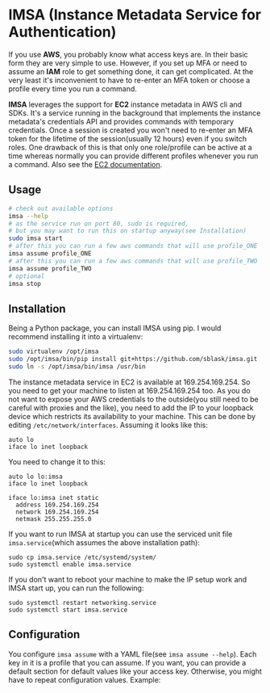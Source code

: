 IMSA (Instance Metadata Service for Authentication)
===================================================

If you use **AWS**, you probably know what access keys are. In their basic form
they are very simple to use. However, if you set up MFA or need to assume an
**IAM** role to get something done, it can get complicated. At the very least
it's inconvenient to have to re-enter an MFA token or choose a profile every
time you run a command.

**IMSA** leverages the support for **EC2** instance metadata in AWS cli and
SDKs.  It's a service running in the background that implements the instance
metadata's credentials API and provides commands with temporary credentials.
Once a session is created you won't need to re-enter an MFA token for the
lifetime of the session(usually 12 hours) even if you switch roles. One
drawback of this is that only one role/profile can be active at a time whereas
normally you can provide different profiles whenever you run a command. Also
see the [EC2 documentation](https://docs.aws.amazon.com/AWSEC2/latest/UserGuide/iam-roles-for-amazon-ec2.html#instance-metadata-security-credentials).

Usage
-----

```bash
# check out available options
imsa --help
# as the service run on port 80, sudo is required,
# but you may want to run this on startup anyway(see Installation)
sudo imsa start
# after this you can run a few aws commands that will use profile_ONE
imsa assume profile_ONE
# after this you can run a few aws commands that will use profile_TWO
imsa assume profile_TWO
# optional
imsa stop
```

Installation
------------

Being a Python package, you can install IMSA using pip. I would recommend
installing it into a virtualenv:

```bash
sudo virtualenv /opt/imsa
sudo /opt/imsa/bin/pip install git+https://github.com/sblask/imsa.git
sudo ln -s /opt/imsa/bin/imsa /usr/bin

```

The instance metadata service in EC2 is available at 169.254.169.254. So you
need to get your machine to listen at 169.254.169.254 too. As you do not want
to expose your AWS credentials to the outside(you still need to be careful with
proxies and the like), you need to add the IP to your loopback device which
restricts its availability to your machine. This can be done by editing
`/etc/network/interfaces`. Assuming it looks like this:

```
auto lo
iface lo inet loopback
```

You need to change it to this:

```
auto lo lo:imsa
iface lo inet loopback

iface lo:imsa inet static
  address 169.254.169.254
  network 169.254.169.254
  netmask 255.255.255.0
```

If you want to run IMSA at startup you can use the serviced unit file
`imsa.service`(which assumes the above installation path):

```
sudo cp imsa.service /etc/systemd/system/
sudo systemctl enable imsa.service
```

If you don't want to reboot your machine to make the IP setup work and IMSA
start up, you can run the following:

```
sudo systemctl restart networking.service
sudo systemctl start imsa.service
```

Configuration
-------------

You configure `imsa assume` with a YAML file(see `imsa assume --help`). Each
key in it is a profile that you can assume. If you want, you can provide a
default section for default values like your access key. Otherwise, you might
have to repeat configuration values. Example:

```yaml
```
